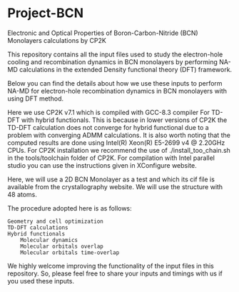 # Project-BCN
Electronic and Optical Properties of Boron-Carbon-Nitride (BCN) Monolayers calculations by CP2K  

This repository contains all the input files used to study the electron-hole cooling and recombination dynamics in BCN monolayers by performing NA-MD calculations in the extended Density functional theory (DFT) framework.

Below you can find the details about how we use these inputs to perform NA-MD for electron-hole recombination dynamics in BCN monolayers with using DFT method.

Here we use CP2K v7.1 which is compiled with GCC-8.3 compiler For TD-DFT with hybrid functionals. This is because in lower versions of CP2K the TD-DFT calculation does not converge for hybrid functional due to a problem with converging ADMM calculations. It is also worth noting that the computed results are done using Intel(R) Xeon(R) E5-2699 v4 @ 2.20GHz CPUs. For CP2K installation we recommend the use of ./install_too_chain.sh in the tools/toolchain folder of CP2K. For compilation with Intel parallel studio you can use the instructions given in XConfigure website.

Here, we will use a 2D BCN Monolayer as a test and which its cif file is available from the crystallography website. We will use the structure with 48 atoms.

The procedure adopted here is as follows:


    Geometry and cell optimization
    TD-DFT calculations
    Hybrid functionals
        Molecular dynamics
        Molecular orbitals overlap
        Molecular orbitals time-overlap

We highly welcome improving the functionality of the input files in this repository. So, please feel free to share your inputs and timings with us if you used these inputs.
